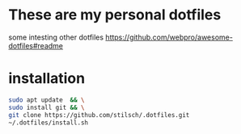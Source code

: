 # These are my personal dotfiles
some intesting other dotfiles
https://github.com/webpro/awesome-dotfiles#readme

# installation
```bash
sudo apt update  && \
sudo install git && \
git clone https://github.com/stilsch/.dotfiles.git
~/.dotfiles/install.sh
```
